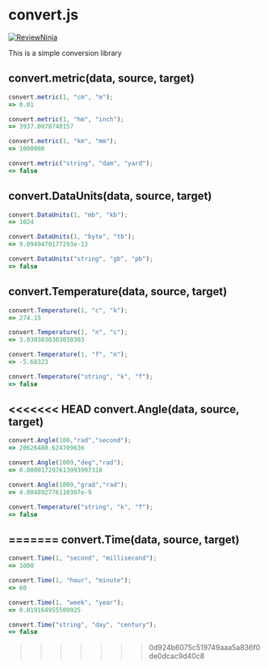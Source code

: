 convert.js
=====
[![ReviewNinja](https://app.review.ninja/78055117/badge)](https://app.review.ninja/YazilimMuhendisiyizBiz/convert.js)

This is a simple conversion library

convert.metric(data, source, target)
-----------------------

```javascript
convert.metric(1, "cm", "m");
=> 0.01

convert.metric(1, "hm", "inch");
=> 3937.0078740157

convert.metric(1, "km", "mm");
=> 1000000

convert.metric("string", "dam", "yard");
=> false
```

convert.DataUnits(data, source, target)
-----------------------

```javascript
convert.DataUnits(1, "mb", "kb");
=> 1024

convert.DataUnits(1, "byte", "tb");
=> 9.0949470177293e-13

convert.DataUnits("string", "gb", "pb");
=> false
```

convert.Temperature(data, source, target)
-----------------------

```javascript
convert.Temperature(1, "c", "k");
=> 274.15

convert.Temperature(1, "n", "c");
=> 3.0303030303030303

convert.Temperature(1, "f", "n");
=> -5.68323

convert.Temperature("string", "k", "f");
=> false
```

<<<<<<< HEAD
convert.Angle(data, source, target)
-----------------------

```javascript
convert.Angle(100,"rad","second");
=> 20626480.624709636

convert.Angle(1009,"deg","rad");
=> 0.000017297613993997318 

convert.Angle(1009,"grad","rad");
=> 4.804892776110367e-9

convert.Temperature("string", "k", "f");
=> false
```

=======
convert.Time(data, source, target)
-----------------------

```javascript
convert.Time(1, "second", "millisecond");
=> 1000

convert.Time(1, "hour", "minute");
=> 60

convert.Time(1, "week", "year");
=> 0.019164955509925

convert.Time("string", "day", "century");
=> false
```
>>>>>>> 0d924b6075c519749aaa5a836f0de0dcac9d40c8
